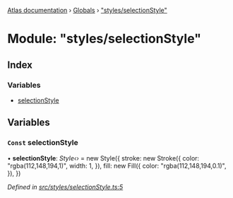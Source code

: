 [Atlas documentation](../README.md) › [Globals](../globals.md) › ["styles/selectionStyle"](_styles_selectionstyle_.md)

# Module: "styles/selectionStyle"

## Index

### Variables

* [selectionStyle](_styles_selectionstyle_.md#const-selectionstyle)

## Variables

### `Const` selectionStyle

• **selectionStyle**: *Style‹›* = new Style({
  stroke: new Stroke({
    color: "rgba(112,148,194,1)",
    width: 1,
  }),
  fill: new Fill({
    color: "rgba(112,148,194,0.1)",
  }),
})

*Defined in [src/styles/selectionStyle.ts:5](https://github.com/chronark/atlas/blob/7f0bbb7/src/styles/selectionStyle.ts#L5)*
